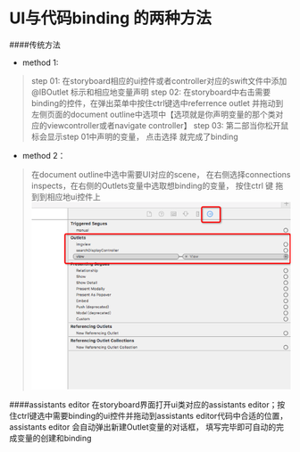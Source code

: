# UI与代码binding 的两种方法

####传统方法 
- method 1:
> step 01: 在storyboard相应的ui控件或者controller对应的swift文件中添加@IBOutlet 标示和相应地变量声明
> step 02: 在storyboard中右击需要binding的控件，在弹出菜单中按住ctrl键选中referrence outlet 并拖动到左侧页面的document outline中选项中【选项就是你声明变量的那个类对应的viewcontroller或者navigate controller】
> step 03: 第二部当你松开鼠标会显示step 01中声明的变量， 点击选择 就完成了binding

- method 2：
> 在document outline中选中需要UI对应的scene， 在右侧选择connections inspects，在右侧的Outlets变量中选取想binding的变量， 按住ctrl 键 拖到到相应地ui控件上
![](ED15E046-218D-4947-B4ED-FEE3F124B8B3.png)

####assistants editor
 在storyboard界面打开ui类对应的assistants editor；按住ctrl键选中需要binding的ui控件并拖动到assistants editor代码中合适的位置， assistants editor 会自动弹出新建Outlet变量的对话框， 填写完毕即可自动的完成变量的创建和binding